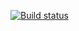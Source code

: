 
[![Build status](https://ci.appveyor.com/api/projects/status/r4hshdg9f76558ae/branch/main?svg=true)](https://ci.appveyor.com/project/AlaniyaIl/1-2/branch/main)
